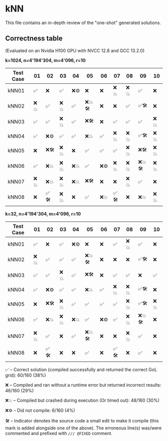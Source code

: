 # kNN

This file contains an in-depth review of the "one-shot" generated solutions.

## Correctness table

(Evaluated on an Nvidia H100 GPU with NVCC 12.8 and GCC 13.2.0)

**k=1024, n=4'194'304, m=4'096, r=10**

| Test Case    | 01  | 02  | 03  | 04  | 05  | 06  | 07  | 08  | 09  | 10  |
| ------------ | --- | --- | --- | --- | --- | --- | --- | --- | --- | --- |
|    kNN01     | ✅  | ❌  | ✅  | ❌⚙️ | ❌  | ❌  | ❌💥 | ❌💥 | ✅  | ❌  |
|    kNN02     | ❌💥 | ✅  | ❌💥 | ✅  | ❌💥🛠️| ❌  | ❌  | ✅  | ✅🛠️ | ❌  |
|    kNN03     | ✅  | ✅  | ❌💥 | ✅  | ❌🛠️ | ❌  | ✅  | ✅  | ✅  | ❌💥 |
|    kNN04     | ✅  | ❌⚙️ | ✅  | ✅  | ❌💥 | ✅  | ❌💥 | ❌💥 | ✅🛠️ | ❌💥 |
|    kNN05     | ❌  | ❌🛠️ | ❌💥 | ❌  | ✅  | ✅  | ✅  | ❌💥 | ❌🛠️ | ❌💥 |
|    kNN06     | ✅  | ❌💥 | ❌💥 | ❌💥 | ✅  | ❌⚙️ | ❌💥 | ❌💥 | ❌💥🛠️| ❌💥 |
|    kNN07     | ❌💥 | ❌💥 | ❌💥 | ❌💥 | ❌🛠️ | ❌  | ❌  | ❌💥 | ✅  | ❌  |
|    kNN08     | ❌  | ✅🛠️ | ❌💥 | ❌  | ✅  | ❌💥 | ✅🛠️ | ❌  | ❌💥 | ❌💥 |

**k=32, n=4'194'304, m=4'096, r=10**

| Test Case    | 01  | 02  | 03  | 04  | 05  | 06  | 07  | 08  | 09  | 10  |
| ------------ | --- | --- | --- | --- | --- | --- | --- | --- | --- | --- |
|    kNN01     | ✅  | ❌  | ✅  | ❌⚙️ | ❌  | ❌  | ✅  | ❌💥 | ✅  | ❌  |
|    kNN02     | ❌💥 | ✅  | ✅  | ✅  | ❌💥🛠️| ❌  | ❌  | ❌  | ✅🛠️ | ❌  |
|    kNN03     | ✅  | ✅  | ❌💥 | ✅  | ❌🛠️ | ❌  | ✅  | ✅  | ❌  | ✅  |
|    kNN04     | ✅  | ❌⚙️ | ✅  | ✅  | ❌💥 | ✅  | ❌💥 | ❌💥 | ✅🛠️ | ❌  |
|    kNN05     | ❌  | ❌🛠️ | ❌💥 | ✅  | ✅  | ✅  | ✅  | ❌💥 | ✅🛠️ | ❌💥 |
|    kNN06     | ✅  | ❌💥 | ❌💥 | ❌💥 | ✅  | ❌⚙️ | ✅  | ❌💥 | ❌💥🛠️| ❌  |
|    kNN07     | ❌💥 | ✅  | ❌  | ✅  | ❌💥🛠️| ❌  | ❌  | ❌💥 | ✅  | ❌  |
|    kNN08     | ❌  | ✅🛠️ | ❌  | ❌  | ✅  | ❌  | ✅🛠️ | ❌  | ✅  | ❌  |

✅ – Correct solution (compiled successfully and returned the correct GoL grid): 60/160 (38%)

❌ – Compiled and ran without a runtime error but returned incorrect results: 46/160 (29%)

❌💥 – Compiled but crashed during execution (Or timed out): 48/160 (30%)

❌⚙️ – Did not compile: 6/160 (4%)

🛠️ – Indicator denotes the source code a small edit to make it compile (this mark is added alongside one of the above). The erroneous line(s) was/were commented and prefixed with `/// @FIXED` comment.
